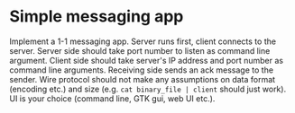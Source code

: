 # Simple messaging app

Implement a 1-1 messaging app. Server runs first, client connects to the server.
Server side should take port number to listen as command line argument. Client
side should take server's IP address and port number as command line arguments.
Receiving side sends an ack message to the sender. Wire protocol should not make
any assumptions on data format (encoding etc.) and size (e.g. `cat binary_file |
client` should just work). UI is your choice (command line, GTK gui, web UI
etc.).
